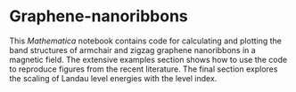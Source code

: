 Graphene-nanoribbons
====================

This *Mathematica* notebook contains code for calculating and plotting the band structures of armchair and zigzag graphene nanoribbons in a magnetic field.  The extensive examples section shows how to use the code to reproduce figures from the recent literature.  The final section explores the scaling of Landau level energies with the level index.
